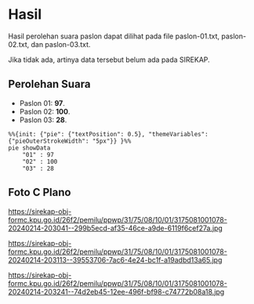 # Hasil

Hasil perolehan suara paslon dapat dilihat pada file paslon-01.txt, paslon-02.txt, dan paslon-03.txt.

Jika tidak ada, artinya data tersebut belum ada pada SIREKAP.

## Perolehan Suara

 * Paslon 01: **97**.
 * Paslon 02: **100**.
 * Paslon 03: **28**.

```mermaid
%%{init: {"pie": {"textPosition": 0.5}, "themeVariables": {"pieOuterStrokeWidth": "5px"}} }%%
pie showData
    "01" : 97
    "02" : 100
    "03" : 28
```
## Foto C Plano

https://sirekap-obj-formc.kpu.go.id/26f2/pemilu/ppwp/31/75/08/10/01/3175081001078-20240214-203041--299b5ecd-af35-46ce-a9de-6119f6cef27a.jpg

https://sirekap-obj-formc.kpu.go.id/26f2/pemilu/ppwp/31/75/08/10/01/3175081001078-20240214-203113--39553706-7ac6-4e24-bc1f-a19adbd13a65.jpg

https://sirekap-obj-formc.kpu.go.id/26f2/pemilu/ppwp/31/75/08/10/01/3175081001078-20240214-203241--74d2eb45-12ee-496f-bf98-c74772b08a18.jpg
